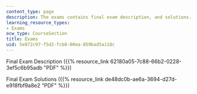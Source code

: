 ```yaml
---
content_type: page
description: The exams contains final exam description, and solutions.
learning_resource_types:
- Exams
ocw_type: CourseSection
title: Exams
uid: 5e872c97-f5d2-fcb8-00ea-859bad5a118c
---
```


Final Exam Description ({{% resource_link 62180a05-7c88-66b2-0228-3ef5c6b95adb "PDF" %}})

Final Exam Solutions ({{% resource_link de48dc0b-ae6a-3694-d27d-e918fbf9a8e2 "PDF" %}})